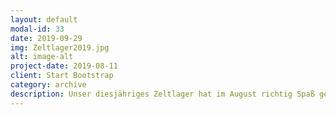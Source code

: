 ```yaml
---
layout: default
modal-id: 33
date: 2019-09-29
img: Zeltlager2019.jpg
alt: image-alt
project-date: 2019-08-11
client: Start Bootstrap
category: archive
description: Unser diesjähriges Zeltlager hat im August richtig Spaß gemacht. Ein neuer Zeltplatz, dieses Mal in der Nähe von Fulda, war ein großer Erfolg. Tolle zwei Wochen!
---
```

